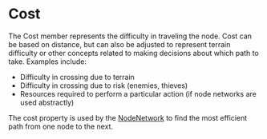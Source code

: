 # Cost

The Cost member represents the difficulty in traveling the node. Cost can be based on distance, but can also be adjusted to represent terrain difficulty or other concepts related to making decisions about which path to take. Examples include:

* Difficulty in crossing due to terrain
* Difficulty in crossing due to risk (enemies, thieves)
* Resources required to perform a particular action (if node networks are used abstractly)

The cost property is used by the [NodeNetwork](../flatredball-ai-pathfinding-nodenetwork/) to find the most efficient path from one node to the next.

